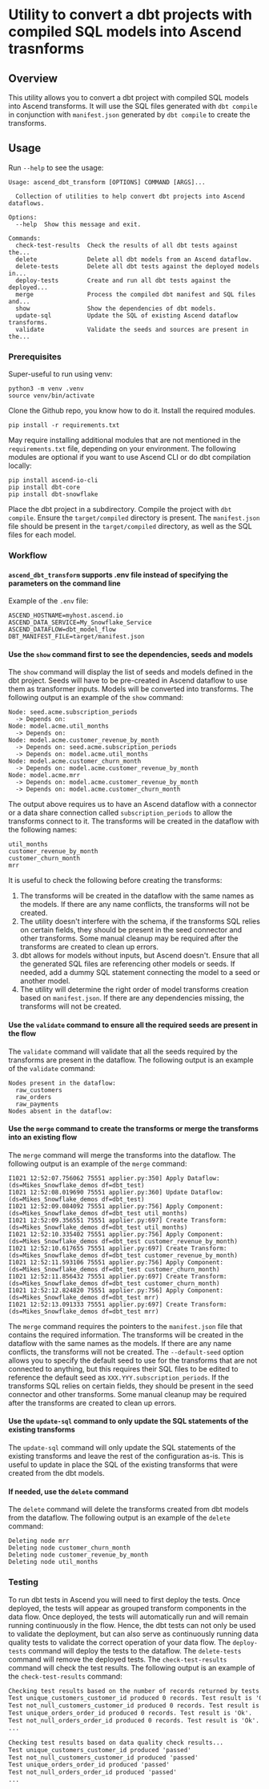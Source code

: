 # Utility to convert a dbt projects with compiled SQL models into Ascend trasnforms

## Overview
This utility allows you to convert a dbt project with compiled SQL models into Ascend transforms. It will use the SQL files generated with `dbt compile` in conjunction with `manifest.json` generated by `dbt compile` to create the transforms.

## Usage
Run `--help` to see the usage:
```
Usage: ascend_dbt_transform [OPTIONS] COMMAND [ARGS]...

  Collection of utilities to help convert dbt projects into Ascend dataflows.

Options:
  --help  Show this message and exit.

Commands:
  check-test-results  Check the results of all dbt tests against the...
  delete              Delete all dbt models from an Ascend dataflow.
  delete-tests        Delete all dbt tests against the deployed models in...
  deploy-tests        Create and run all dbt tests against the deployed...
  merge               Process the compiled dbt manifest and SQL files and...
  show                Show the dependencies of dbt models.
  update-sql          Update the SQL of existing Ascend dataflow transforms.
  validate            Validate the seeds and sources are present in the...
```
### Prerequisites
Super-useful to run using venv:
```
python3 -m venv .venv
source venv/bin/activate
```
Clone the Github repo, you know how to do it. Install the required modules.
```
pip install -r requirements.txt
```
May require installing additional modules that are not mentioned in the `requirements.txt` file, depending on your environment. The following modules are optional if you want to use Ascend CLI or do dbt compilation locally:
```
pip install ascend-io-cli
pip install dbt-core
pip install dbt-snowflake
```
Place the dbt project in a subdirectory. Compile the project with `dbt compile`. Ensure the `target/compiled` directory is present. The `manifest.json` file should be present in the `target/compiled` directory, as well as the SQL files for each model.

### Workflow
#### `ascend_dbt_transform` supports .env file instead of specifying the parameters on the command line
Example of the `.env` file:
```
ASCEND_HOSTNAME=myhost.ascend.io
ASCEND_DATA_SERVICE=My_Snowflake_Service
ASCEND_DATAFLOW=dbt_model_flow
DBT_MANIFEST_FILE=target/manifest.json
```
#### Use the `show` command first to see the dependencies, seeds and models
The `show` command will display the list of seeds and models defined in the dbt project. Seeds will have to be pre-created in Ascend dataflow to use them as transformer inputs. Models will be converted into transforms. The following output is an example of the `show` command:
```
Node: seed.acme.subscription_periods
  -> Depends on: 
Node: model.acme.util_months
  -> Depends on: 
Node: model.acme.customer_revenue_by_month
  -> Depends on: seed.acme.subscription_periods
  -> Depends on: model.acme.util_months
Node: model.acme.customer_churn_month
  -> Depends on: model.acme.customer_revenue_by_month
Node: model.acme.mrr
  -> Depends on: model.acme.customer_revenue_by_month
  -> Depends on: model.acme.customer_churn_month
``` 
The output above requires us to have an Ascend dataflow with a connector or a data share connection called `subscription_periods` to allow the transforms connect to it. The transforms will be created in the dataflow with the following names:
```
util_months
customer_revenue_by_month
customer_churn_month
mrr
```
It is useful to check the following before creating the transforms:
1. The transforms will be created in the dataflow with the same names as the models. If there are any name conflicts, the transforms will not be created.
2. The utility doesn't interfere with the schema, if the transforms SQL relies on certain fields, they should be present in the seed connector and other transforms. Some manual cleanup may be required after the transforms are created to clean up errors.
3. dbt allows for models without inputs, but Ascend doesn't. Ensure that all the generated SQL files are referencing other models or seeds. If needed, add a dummy SQL statement connecting the model to a seed or another model.
4. The utility will determine the right order of model transforms creation based on `manifest.json`. If there are any dependencies missing, the transforms will not be created.
#### Use the `validate` command to ensure all the required seeds are present in the flow
The `validate` command will validate that all the seeds required by the transforms are present in the dataflow. The following output is an example of the `validate` command:
```
Nodes present in the dataflow:
  raw_customers
  raw_orders
  raw_payments
Nodes absent in the dataflow:
```
#### Use the `merge` command to create the transforms or merge the transforms into an existing flow
The `merge` command will merge the transforms into the dataflow. The following output is an example of the `merge` command:
```
I1021 12:52:07.756062 75551 applier.py:350] Apply Dataflow: (ds=Mikes_Snowflake_demos df=dbt_test)
I1021 12:52:08.019690 75551 applier.py:360] Update Dataflow: (ds=Mikes_Snowflake_demos df=dbt_test)
I1021 12:52:09.084092 75551 applier.py:756] Apply Component: (ds=Mikes_Snowflake_demos df=dbt_test util_months)
I1021 12:52:09.356551 75551 applier.py:697] Create Transform: (ds=Mikes_Snowflake_demos df=dbt_test util_months)
I1021 12:52:10.335402 75551 applier.py:756] Apply Component: (ds=Mikes_Snowflake_demos df=dbt_test customer_revenue_by_month)
I1021 12:52:10.617655 75551 applier.py:697] Create Transform: (ds=Mikes_Snowflake_demos df=dbt_test customer_revenue_by_month)
I1021 12:52:11.593106 75551 applier.py:756] Apply Component: (ds=Mikes_Snowflake_demos df=dbt_test customer_churn_month)
I1021 12:52:11.856432 75551 applier.py:697] Create Transform: (ds=Mikes_Snowflake_demos df=dbt_test customer_churn_month)
I1021 12:52:12.824820 75551 applier.py:756] Apply Component: (ds=Mikes_Snowflake_demos df=dbt_test mrr)
I1021 12:52:13.091333 75551 applier.py:697] Create Transform: (ds=Mikes_Snowflake_demos df=dbt_test mrr)
```
The `merge` command requires the pointers to the `manifest.json` file that contains the required information. The transforms will be created in the dataflow with the same names as the models. If there are any name conflicts, the transforms will not be created. The `--default-seed` option allows you to specify the default seed to use for the transforms that are not connected to anything, but this requires their SQL files to be edited to reference the default seed as `XXX.YYY.subscription_periods`. If the transforms SQL relies on certain fields, they should be present in the seed connector and other transforms. Some manual cleanup may be required after the transforms are created to clean up errors.
#### Use the `update-sql` command to only update the SQL statements of the existing transforms
The `update-sql` command will only update the SQL statements of the existing transforms and leave the rest of the configuration as-is. This is useful to update in place the SQL of the existing transforms that were created from the dbt models.
#### If needed, use the `delete` command
The `delete` command will delete the transforms created from dbt models from the dataflow. The following output is an example of the `delete` command:
```
Deleting node mrr
Deleting node customer_churn_month
Deleting node customer_revenue_by_month
Deleting node util_months
```
### Testing
To run dbt tests in Ascend you will need to first deploy the tests. Once deployed, the tests will appear as grouped transform components in the data flow. Once deployed, the tests will automatically run and will remain running continuously in the flow. Hence, the dbt tests can not only be used to validate the deployment, but can also serve as continuously running data quality tests to validate the correct operation of your data flow.
The `deploy-tests` command will deploy the tests to the dataflow. The `delete-tests` command will remove the deployed tests. The `check-test-results` command will check the test results. The following output is an example of the `check-test-results` command:
```markdown
Checking test results based on the number of records returned by tests...
Test unique_customers_customer_id produced 0 records. Test result is 'Ok'.
Test not_null_customers_customer_id produced 0 records. Test result is 'Ok'.
Test unique_orders_order_id produced 0 records. Test result is 'Ok'.
Test not_null_orders_order_id produced 0 records. Test result is 'Ok'.
...

Checking test results based on data quality check results...
Test unique_customers_customer_id produced 'passed'
Test not_null_customers_customer_id produced 'passed'
Test unique_orders_order_id produced 'passed'
Test not_null_orders_order_id produced 'passed'
...
```